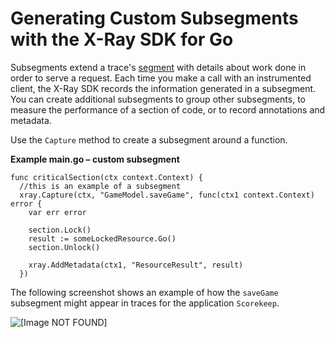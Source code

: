 # Generating Custom Subsegments with the X\-Ray SDK for Go<a name="xray-sdk-go-subsegments"></a>

Subsegments extend a trace's [segment](xray-concepts.md#xray-concepts-segments) with details about work done in order to serve a request\. Each time you make a call with an instrumented client, the X\-Ray SDK records the information generated in a subsegment\. You can create additional subsegments to group other subsegments, to measure the performance of a section of code, or to record annotations and metadata\.

Use the `Capture` method to create a subsegment around a function\.

**Example main\.go – custom subsegment**  

```
func criticalSection(ctx context.Context) {
  //this is an example of a subsegment
  xray.Capture(ctx, "GameModel.saveGame", func(ctx1 context.Context) error {
    var err error

    section.Lock()
    result := someLockedResource.Go()
    section.Unlock()

    xray.AddMetadata(ctx1, "ResourceResult", result)
  })
```

The following screenshot shows an example of how the `saveGame` subsegment might appear in traces for the application `Scorekeep`\.

![\[Image NOT FOUND\]](http://docs.aws.amazon.com/xray/latest/devguide/images/scorekeep-PUTrules-timeline-subsegments.png)